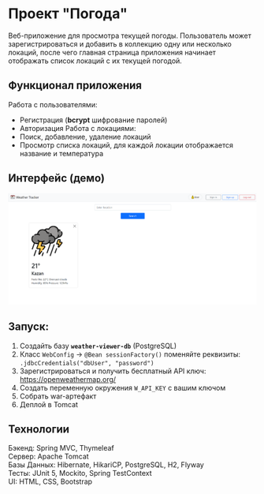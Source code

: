 # Проект "Погода"
Веб-приложение для просмотра текущей погоды. Пользователь может зарегистрироваться и добавить в коллекцию одну или несколько локаций, после чего главная страница приложения начинает отображать список локаций с их текущей погодой.
## Функционал приложения
Работа с пользователями:
- Регистрация (**bcrypt** шифрование паролей)
- Авторизация
Работа с локациями:
- Поиск, добавление, удаление локаций
- Просмотр списка локаций, для каждой локации отображается название и температура
## Интерфейс (демо)
![Главная страница](https://github.com/a333werfser/weather-viewer/blob/main/img/index.png)
## Запуск:
1. Создайть базу **`weather-viewer-db`** (PostgreSQL)
2. Класс `WebConfig` -> `@Bean sessionFactory()` поменяйте реквизиты: `.jdbcCredentials("dbUser", "password")`
3. Зарегистрироваться и получить бесплатный API ключ: https://openweathermap.org/
4. Создать переменную окружения `W_API_KEY` с вашим ключом
5. Собрать war-артефакт
6. Деплой в Tomcat
## Технологии
Бэкенд: Spring MVC, Thymeleaf \
Сервер: Apache Tomcat \
Базы Данных: Hibernate, HikariCP, PostgreSQL, H2, Flyway \
Тесты: JUnit 5, Mockito, Spring TestContext \
UI: HTML, CSS, Bootstrap

